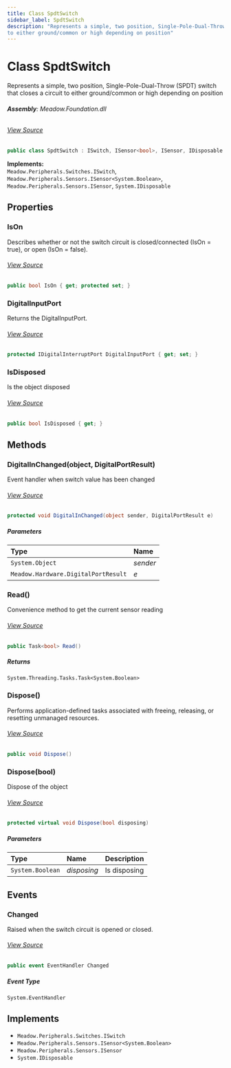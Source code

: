 ```yaml
---
title: Class SpdtSwitch
sidebar_label: SpdtSwitch
description: "Represents a simple, two position, Single-Pole-Dual-Throw (SPDT) switch that closes a circuit 
to either ground/common or high depending on position"
---
```

# Class SpdtSwitch
Represents a simple, two position, Single-Pole-Dual-Throw (SPDT) switch that closes a circuit 
to either ground/common or high depending on position

###### **Assembly**: Meadow.Foundation.dll
###### [View Source](https://github.com/WildernessLabs/Meadow.Foundation.git/blob/develop/Source/Meadow.Foundation.Core/Sensors/Switches/SpdtSwitch.cs#L12)
```csharp title="Declaration"
public class SpdtSwitch : ISwitch, ISensor<bool>, ISensor, IDisposable
```
**Implements:**  
`Meadow.Peripherals.Switches.ISwitch`, `Meadow.Peripherals.Sensors.ISensor<System.Boolean>`, `Meadow.Peripherals.Sensors.ISensor`, `System.IDisposable`

## Properties
### IsOn
Describes whether or not the switch circuit is closed/connected (IsOn = true), or open (IsOn = false).
###### [View Source](https://github.com/WildernessLabs/Meadow.Foundation.git/blob/develop/Source/Meadow.Foundation.Core/Sensors/Switches/SpdtSwitch.cs#L17)
```csharp title="Declaration"
public bool IsOn { get; protected set; }
```
### DigitalInputPort
Returns the DigitalInputPort.
###### [View Source](https://github.com/WildernessLabs/Meadow.Foundation.git/blob/develop/Source/Meadow.Foundation.Core/Sensors/Switches/SpdtSwitch.cs#L26)
```csharp title="Declaration"
protected IDigitalInterruptPort DigitalInputPort { get; set; }
```
### IsDisposed
Is the object disposed
###### [View Source](https://github.com/WildernessLabs/Meadow.Foundation.git/blob/develop/Source/Meadow.Foundation.Core/Sensors/Switches/SpdtSwitch.cs#L36)
```csharp title="Declaration"
public bool IsDisposed { get; }
```
## Methods
### DigitalInChanged(object, DigitalPortResult)
Event handler when switch value has been changed
###### [View Source](https://github.com/WildernessLabs/Meadow.Foundation.git/blob/develop/Source/Meadow.Foundation.Core/Sensors/Switches/SpdtSwitch.cs#L82)
```csharp title="Declaration"
protected void DigitalInChanged(object sender, DigitalPortResult e)
```

##### Parameters

| Type | Name |
|:--- |:--- |
| `System.Object` | *sender* |
| `Meadow.Hardware.DigitalPortResult` | *e* |

### Read()
Convenience method to get the current sensor reading
###### [View Source](https://github.com/WildernessLabs/Meadow.Foundation.git/blob/develop/Source/Meadow.Foundation.Core/Sensors/Switches/SpdtSwitch.cs#L90)
```csharp title="Declaration"
public Task<bool> Read()
```

##### Returns

`System.Threading.Tasks.Task<System.Boolean>`
### Dispose()
Performs application-defined tasks associated with freeing, releasing, or resetting unmanaged resources.
###### [View Source](https://github.com/WildernessLabs/Meadow.Foundation.git/blob/develop/Source/Meadow.Foundation.Core/Sensors/Switches/SpdtSwitch.cs#L93)
```csharp title="Declaration"
public void Dispose()
```
### Dispose(bool)
Dispose of the object
###### [View Source](https://github.com/WildernessLabs/Meadow.Foundation.git/blob/develop/Source/Meadow.Foundation.Core/Sensors/Switches/SpdtSwitch.cs#L103)
```csharp title="Declaration"
protected virtual void Dispose(bool disposing)
```

##### Parameters

| Type | Name | Description |
|:--- |:--- |:--- |
| `System.Boolean` | *disposing* | Is disposing |

## Events
### Changed
Raised when the switch circuit is opened or closed.
###### [View Source](https://github.com/WildernessLabs/Meadow.Foundation.git/blob/develop/Source/Meadow.Foundation.Core/Sensors/Switches/SpdtSwitch.cs#L31)
```csharp title="Declaration"
public event EventHandler Changed
```
##### Event Type
`System.EventHandler`

## Implements

* `Meadow.Peripherals.Switches.ISwitch`
* `Meadow.Peripherals.Sensors.ISensor<System.Boolean>`
* `Meadow.Peripherals.Sensors.ISensor`
* `System.IDisposable`
